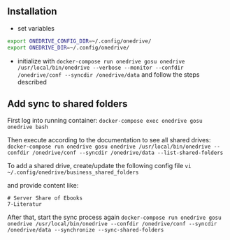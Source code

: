 ## Installation

- set variables

```sh
export ONEDRIVE_CONFIG_DIR=~/.config/onedrive/
export ONEDRIVE_DIR=~/.config/onedrive/
```

- initialize with `docker-compose run onedrive gosu onedrive /usr/local/bin/onedrive --verbose --monitor --confdir /onedrive/conf --syncdir /onedrive/data` and follow the steps described

## Add sync to shared folders

First log into running container:
`docker-compose exec onedrive gosu onedrive bash`

Then execute according to the documentation to see all shared drives:
`docker-compose run onedrive gosu onedrive /usr/local/bin/onedrive --confdir /onedrive/conf --syncdir /onedrive/data --list-shared-folders`

To add a shared drive, create/update the following config file
`vi ~/.config/onedrive/business_shared_folders`

and provide content like:

```
# Server Share of Ebooks
7-Literatur
```

After that, start the sync process again
`docker-compose run onedrive gosu onedrive /usr/local/bin/onedrive --confdir /onedrive/conf --syncdir /onedrive/data --synchronize --sync-shared-folders`
